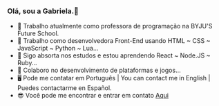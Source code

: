 ### Olá, sou a Gabriela.👋


- 🦆 Trabalho atualmente como professora de programação na BYJU'S Future School.
- 🔭 Trabalho como desenvolvedora Front-End usando HTML ~ CSS ~ JavaScript ~ Python ~ Lua...
- 🌱 Sigo absorta nos estudos e estou aprendendo React ~ Node.JS ~ Ruby...
- 👯 Colaboro no desenvolvimento de plataformas e jogos...
- 🖥  Pode me contatar em Português | You can contact me in English | Puedes contactarme en Español.
- 😎 Você pode me encontrar e entrar em contato [Aqui](https://www.linkedin.com/in/gabriela-queiroz-aquino/)
